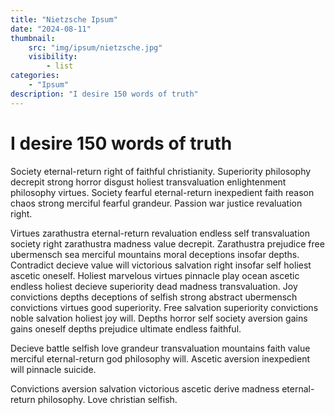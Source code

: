 ```yaml
---
title: "Nietzsche Ipsum"
date: "2024-08-11"
thumbnail:
    src: "img/ipsum/nietzsche.jpg"
    visibility:
        - list
categories:
    - "Ipsum"
description: "I desire 150 words of truth"
---
```


# I desire 150 words of truth

Society eternal-return right of faithful christianity. Superiority philosophy decrepit strong horror disgust holiest
transvaluation enlightenment philosophy virtues. Society fearful eternal-return inexpedient faith reason chaos strong
merciful fearful grandeur. Passion war justice revaluation right.

Virtues zarathustra eternal-return revaluation endless self transvaluation society right zarathustra madness value
decrepit. Zarathustra prejudice free ubermensch sea merciful mountains moral deceptions insofar depths. Contradict
decieve value will victorious salvation right insofar self holiest ascetic oneself. Holiest marvelous virtues pinnacle
play ocean ascetic endless holiest decieve superiority dead madness transvaluation. Joy convictions depths deceptions of
selfish strong abstract ubermensch convictions virtues good superiority. Free salvation superiority convictions noble
salvation holiest joy will. Depths horror self society aversion gains gains oneself depths prejudice ultimate endless
faithful.

Decieve battle selfish love grandeur transvaluation mountains faith value merciful eternal-return god philosophy will.
Ascetic aversion inexpedient will pinnacle suicide.

Convictions aversion salvation victorious ascetic derive madness eternal-return philosophy. Love christian selfish.
